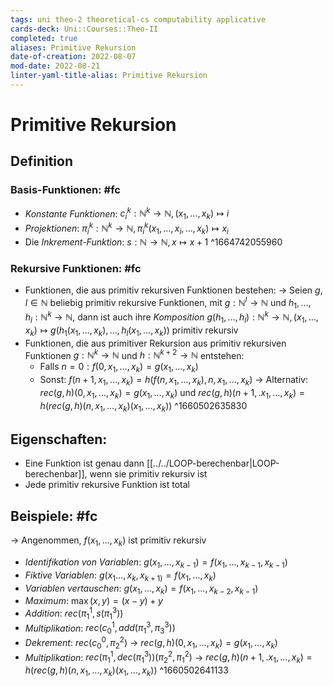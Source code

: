 ```yaml
---
tags: uni theo-2 theoretical-cs computability applicative
cards-deck: Uni::Courses::Theo-II
completed: true
aliases: Primitive Rekursion
date-of-creation: 2022-08-07
mod-date: 2022-08-21
linter-yaml-title-alias: Primitive Rekursion
---
```


# Primitive Rekursion

## Definition

### Basis-Funktionen: #fc
- *Konstante Funktionen*: $c^k_i:\mathbb{N}^k\rightarrow\mathbb{N},(x_1,\dots,x_k)\mapsto i$
- *Projektionen*: $\pi^k_i: \mathbb{N}^k\rightarrow\mathbb{N}, \pi^k_i(x_1,\dots,x_i,\dots,x_k)\mapsto x_i$
- Die *Inkrement-Funktion*: $s:\mathbb{N}\rightarrow\mathbb{N},x\mapsto x+1$
^1664742055960

### Rekursive Funktionen: #fc
- Funktionen, die aus primitiv rekursiven Funktionen bestehen:
	→ Seien $g,l\in\mathbb{N}$ beliebig primitiv rekursive Funktionen, mit $g:\mathbb{N}^l\rightarrow\mathbb{N}$ und $h_1,\dots,h_l:\mathbb{N}^k\rightarrow\mathbb{N}$, dann ist auch ihre *Komposition* $g(h_1,\dots,h_l): \mathbb{N}^k → \mathbb{N},(x_1,\dots,x_k)\mapsto g(h_1(x_1,\dots,x_k),\dots, h_l(x_1,\dots,x_k))$ primitiv rekursiv
- Funktionen, die aus primitiver Rekursion aus primitiv rekursiven Funktionen $g:\mathbb{N}^k\rightarrow\mathbb{N}$ und $h:\mathbb{N}^{k+2}\rightarrow\mathbb{N}$ entstehen:
	- Falls $n=0:f(0,x_1,\dots,x_k)=g(x_1,\dots,x_k)$
	- Sonst: $f(n+1,x_1,\dots,x_k)=h(f(n,x_1,\dots,x_k),n,x_1,\dots,x_k)$
	→ Alternativ: $rec(g,h)(0,x_1,\dots,x_k)=g(x_1,\dots,x_k)$ und $rec(g,h)(n+1,.x_1,\dots,x_k)=h(rec(g,h)(n,x_1,\dots,x_k)(x_1,\dots,x_k))$
^1660502635830

## Eigenschaften:
- Eine Funktion ist genau dann [[../../LOOP-berechenbar|LOOP-berechenbar]], wenn sie primitiv rekursiv ist
- Jede primitiv rekursive Funktion ist total

## Beispiele: #fc
→ Angenommen, $f(x_1,\dots,x_k)$ ist primitiv rekursiv
- *Identifikation von Variablen*: $g(x_1,\dots,x_{k-1})=f(x_1,\dots,x_{k-1},x_{k-1})$
- *Fiktive Variablen*: $g(x_1\dots,x_k,x_{k+1)}=f(x_1,\dots,x_k)$
- *Variablen vertauschen*: $g(x_1,\dots,x_k)=f(x_1,\dots,x_{k-2},x_{k-1})$
- *Maximum*: $\max(x,y)=(x-y)+y$
- *Addition*: $rec(\pi^1_1,s(\pi^3_1))$
- *Multiplikation*: $rec(c^1_0,add(\pi^3_1,\pi^3_3))$
- *Dekrement*: $rec(c^0_0,\pi^2_2)$
	→ $rec(g,h)(0,x_1,\dots,x_k)=g(x_1,\dots,x_k)$
- *Multiplikation*: $rec(\pi^1_1,dec(\pi^3_1))(\pi^2_2,\pi^2_1)$
	→ $rec(g,h)(n+1,.x_1,\dots,x_k)=h(rec(g,h)(n,x_1,\dots,x_k)(x_1,\dots,x_k))$
^1660502641133
